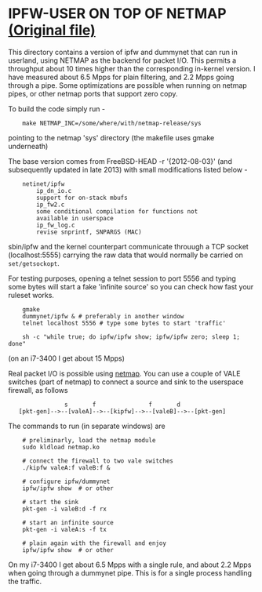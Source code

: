 # IPFW-USER ON TOP OF NETMAP [(Original file)](https://github.com/luigirizzo/netmap-ipfw/blob/next/README)

This directory contains a version of ipfw and dummynet that can
run in userland, using NETMAP as the backend for packet I/O.
This permits a throughput about 10 times higher than the
corresponding in-kernel version. I have measured about 6.5 Mpps
for plain filtering, and 2.2 Mpps going through a pipe.
Some optimizations are possible when running on netmap pipes,
or other netmap ports that support zero copy.

To build the code simply run -

```
	make NETMAP_INC=/some/where/with/netmap-release/sys
```

pointing to the netmap 'sys' directory
(the makefile uses gmake underneath)

The base version comes from FreeBSD-HEAD -r '{2012-08-03}'
(and subsequently updated in late 2013)
with small modifications listed below -

```
	netinet/ipfw
	    ip_dn_io.c
		support for on-stack mbufs
	    ip_fw2.c
		some conditional compilation for functions not
		available in userspace
	    ip_fw_log.c
		revise snprintf, SNPARGS (MAC)
```

sbin/ipfw and the kernel counterpart communicate throuugh a
TCP socket (localhost:5555) carrying the raw data that would
normally be carried on `set/getsockopt`.

For testing purposes, opening a telnet session to port 5556 and
typing some bytes will start a fake 'infinite source' so you can
check how fast your ruleset works.

```
	gmake
	dummynet/ipfw & # preferably in another window
	telnet localhost 5556 # type some bytes to start 'traffic'

	sh -c "while true; do ipfw/ipfw show; ipfw/ipfw zero; sleep 1; done"
```

(on an i7-3400 I get about 15 Mpps)

Real packet I/O is possible using [netmap](info.iet.unipi.it/~luigi/netmap/).
You can use a couple of VALE switches (part of netmap) to connect
a source and sink to the userspace firewall, as follows

```
                s       f               f       d
   [pkt-gen]-->--[valeA]-->--[kipfw]-->--[valeB]-->--[pkt-gen]
```

The commands to run (in separate windows) are

```
	# preliminarly, load the netmap module
	sudo kldload netmap.ko

	# connect the firewall to two vale switches
	./kipfw valeA:f valeB:f &

	# configure ipfw/dummynet
	ipfw/ipfw show	# or other

	# start the sink
	pkt-gen -i valeB:d -f rx

	# start an infinite source
	pkt-gen -i valeA:s -f tx

	# plain again with the firewall and enjoy
	ipfw/ipfw show  # or other
```

On my i7-3400 I get about 6.5 Mpps with a single rule, and about 2.2 Mpps
when going through a dummynet pipe. This is for a single process handling
the traffic.
